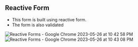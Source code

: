 ## Reactive Form
- This form is built using reactive form.
- The form is also validated

![Reactive Forms - Google Chrome 2023-05-26 at 10 42 58 PM](https://github.com/eKICH/Angular-ReactiveForm/assets/73248530/17f97ff3-d9f3-4abe-89ab-2167f4b50cf9)
![Reactive Forms - Google Chrome 2023-05-26 at 10 43 08 PM](https://github.com/eKICH/Angular-ReactiveForm/assets/73248530/6754f563-4888-4ee8-8d96-3584baa75d42)
